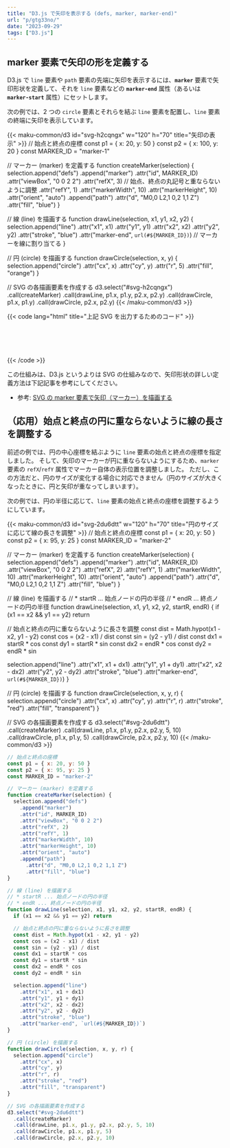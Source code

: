 ```yaml
---
title: "D3.js で矢印を表示する (defs, marker, marker-end)"
url: "p/gtg33no/"
date: "2023-09-29"
tags: ["D3.js"]
---
```



marker 要素で矢印の形を定義する
----

D3.js で `line` 要素や `path` 要素の先端に矢印を表示するには、__`marker`__ 要素で矢印形状を定義して、それを `line` 要素などの __`marker-end`__ 属性（あるいは __`marker-start`__ 属性）にセットします。

次の例では、2 つの `circle` 要素とそれらを結ぶ `line` 要素を配置し、`line` 要素の終端に矢印を表示しています。

{{< maku-common/d3 id="svg-h2cqngx" w="120" h="70" title="矢印の表示" >}}
// 始点と終点の座標
const p1 = { x: 20, y: 50 }
const p2 = { x: 100, y: 20 }
const MARKER_ID = "marker-1"

// マーカー (marker) を定義する
function createMarker(selection) {
  selection.append("defs")
    .append("marker")
    .attr("id", MARKER_ID)
    .attr("viewBox", "0 0 2 2")
    .attr("refX", 3)  // 始点、終点の丸記号と重ならないように調整
    .attr("refY", 1)
    .attr("markerWidth", 10)
    .attr("markerHeight", 10)
    .attr("orient", "auto")
    .append("path")
      .attr("d", "M0,0 L2,1 0,2 1,1 Z")
      .attr("fill", "blue")
}

// 線 (line) を描画する
function drawLine(selection, x1, y1, x2, y2) {
  selection.append("line")
    .attr("x1", x1)
    .attr("y1", y1)
    .attr("x2", x2)
    .attr("y2", y2)
    .attr("stroke", "blue")
    .attr("marker-end", `url(#${MARKER_ID})`)  // マーカーを線に割り当てる
}

// 円 (circle) を描画する
function drawCircle(selection, x, y) {
  selection.append("circle")
    .attr("cx", x)
    .attr("cy", y)
    .attr("r", 5)
    .attr("fill", "orange")
}

// SVG の各描画要素を作成する
d3.select("#svg-h2cqngx")
  .call(createMarker)
  .call(drawLine, p1.x, p1.y, p2.x, p2.y)
  .call(drawCircle, p1.x, p1.y)
  .call(drawCircle, p2.x, p2.y)
{{< /maku-common/d3 >}}

{{< code lang="html" title="上記 SVG を出力するためのコード" >}}
<svg id="svg-h2cqngx" width="120" height="70"></svg>
<script>
// 始点と終点の座標
const p1 = { x: 20, y: 50 }
const p2 = { x: 100, y: 20 }

const MARKER_ID = "MyMarker"

// マーカー (marker) を定義する
function createMarker(selection) {
  selection.append("defs")
    .append("marker")
    .attr("id", MARKER_ID)
    .attr("viewBox", "0 0 2 2")
    .attr("refX", 3)  // 始点、終点の丸記号と重ならないように調整
    .attr("refY", 1)
    .attr("markerWidth", 10)
    .attr("markerHeight", 10)
    .attr("orient", "auto")
    .append("path")
      .attr("d", "M0,0 L2,1 0,2 1,1 Z")
      .attr("fill", "blue")
}

// 線 (line) を描画する
function drawLine(selection, x1, y1, x2, y2) {
  selection.append("line")
    .attr("x1", x1)
    .attr("y1", y1)
    .attr("x2", x2)
    .attr("y2", y2)
    .attr("stroke", "blue")
    .attr("marker-end", `url(#${MARKER_ID})`)  // マーカーを線に割り当てる
}

// 円 (circle) を描画する
function drawCircle(selection, x, y) {
  selection.append("circle")
    .attr("cx", x)
    .attr("cy", y)
    .attr("r", 5)
    .attr("fill", "orange")
}

// SVG の各描画要素を作成する
d3.select("#svg-h2cqngx")
  .call(createMarker)
  .call(drawLine, p1.x, p1.y, p2.x, p2.y)
  .call(drawCircle, p1.x, p1.y)
  .call(drawCircle, p2.x, p2.y)
</script>
{{< /code >}}

この仕組みは、D3.js というよりは SVG の仕組みなので、矢印形状の詳しい定義方法は下記記事を参考にしてください。

- 参考: [SVG の marker 要素で矢印（マーカー）を描画する](/p/hoiytvm/)


（応用）始点と終点の円に重ならないように線の長さを調整する
----

前述の例では、円の中心座標を結ぶように `line` 要素の始点と終点の座標を指定しました。
そして、矢印のマーカーが円に重ならないようにするため、`marker` 要素の `refX`/`refY` 属性でマーカー自体の表示位置を調整しました。
ただし、この方法だと、円のサイズが変化する場合に対応できません（円のサイズが大きくなったときに、円と矢印が重なってしまいます）。

次の例では、円の半径に応じて、`line` 要素の始点と終点の座標を調整するようにしています。

{{< maku-common/d3 id="svg-2du6dtt" w="120" h="70" title="円のサイズに応じて線の長さを調整" >}}
// 始点と終点の座標
const p1 = { x: 20, y: 50 }
const p2 = { x: 95, y: 25 }
const MARKER_ID = "marker-2"

// マーカー (marker) を定義する
function createMarker(selection) {
  selection.append("defs")
    .append("marker")
    .attr("id", MARKER_ID)
    .attr("viewBox", "0 0 2 2")
    .attr("refX", 2)
    .attr("refY", 1)
    .attr("markerWidth", 10)
    .attr("markerHeight", 10)
    .attr("orient", "auto")
    .append("path")
      .attr("d", "M0,0 L2,1 0,2 1,1 Z")
      .attr("fill", "blue")
}

// 線 (line) を描画する
// * startR ... 始点ノードの円の半径
// * endR ... 終点ノードの円の半径
function drawLine(selection, x1, y1, x2, y2, startR, endR) {
  if (x1 == x2 && y1 == y2) return

  // 始点と終点の円に重ならないように長さを調整
  const dist = Math.hypot(x1 - x2, y1 - y2)
  const cos = (x2 - x1) / dist
  const sin = (y2 - y1) / dist
  const dx1 = startR * cos
  const dy1 = startR * sin
  const dx2 = endR * cos
  const dy2 = endR * sin

  selection.append("line")
    .attr("x1", x1 + dx1)
    .attr("y1", y1 + dy1)
    .attr("x2", x2 - dx2)
    .attr("y2", y2 - dy2)
    .attr("stroke", "blue")
    .attr("marker-end", `url(#${MARKER_ID})`)
}

// 円 (circle) を描画する
function drawCircle(selection, x, y, r) {
  selection.append("circle")
    .attr("cx", x)
    .attr("cy", y)
    .attr("r", r)
    .attr("stroke", "red")
    .attr("fill", "transparent")
}

// SVG の各描画要素を作成する
d3.select("#svg-2du6dtt")
  .call(createMarker)
  .call(drawLine, p1.x, p1.y, p2.x, p2.y, 5, 10)
  .call(drawCircle, p1.x, p1.y, 5)
  .call(drawCircle, p2.x, p2.y, 10)
{{< /maku-common/d3 >}}

```js
// 始点と終点の座標
const p1 = { x: 20, y: 50 }
const p2 = { x: 95, y: 25 }
const MARKER_ID = "marker-2"

// マーカー (marker) を定義する
function createMarker(selection) {
  selection.append("defs")
    .append("marker")
    .attr("id", MARKER_ID)
    .attr("viewBox", "0 0 2 2")
    .attr("refX", 2)
    .attr("refY", 1)
    .attr("markerWidth", 10)
    .attr("markerHeight", 10)
    .attr("orient", "auto")
    .append("path")
      .attr("d", "M0,0 L2,1 0,2 1,1 Z")
      .attr("fill", "blue")
}

// 線 (line) を描画する
// * startR ... 始点ノードの円の半径
// * endR ... 終点ノードの円の半径
function drawLine(selection, x1, y1, x2, y2, startR, endR) {
  if (x1 == x2 && y1 == y2) return

  // 始点と終点の円に重ならないように長さを調整
  const dist = Math.hypot(x1 - x2, y1 - y2)
  const cos = (x2 - x1) / dist
  const sin = (y2 - y1) / dist
  const dx1 = startR * cos
  const dy1 = startR * sin
  const dx2 = endR * cos
  const dy2 = endR * sin

  selection.append("line")
    .attr("x1", x1 + dx1)
    .attr("y1", y1 + dy1)
    .attr("x2", x2 - dx2)
    .attr("y2", y2 - dy2)
    .attr("stroke", "blue")
    .attr("marker-end", `url(#${MARKER_ID})`)
}

// 円 (circle) を描画する
function drawCircle(selection, x, y, r) {
  selection.append("circle")
    .attr("cx", x)
    .attr("cy", y)
    .attr("r", r)
    .attr("stroke", "red")
    .attr("fill", "transparent")
}

// SVG の各描画要素を作成する
d3.select("#svg-2du6dtt")
  .call(createMarker)
  .call(drawLine, p1.x, p1.y, p2.x, p2.y, 5, 10)
  .call(drawCircle, p1.x, p1.y, 5)
  .call(drawCircle, p2.x, p2.y, 10)
```

